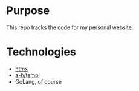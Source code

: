 # Purpose  
This repo tracks the code for my personal website.  

# Technologies  
* [htmx](https://htmx.org/)  
* [a-h/templ](https://github.com/a-h/templ)  
* GoLang, of course  
